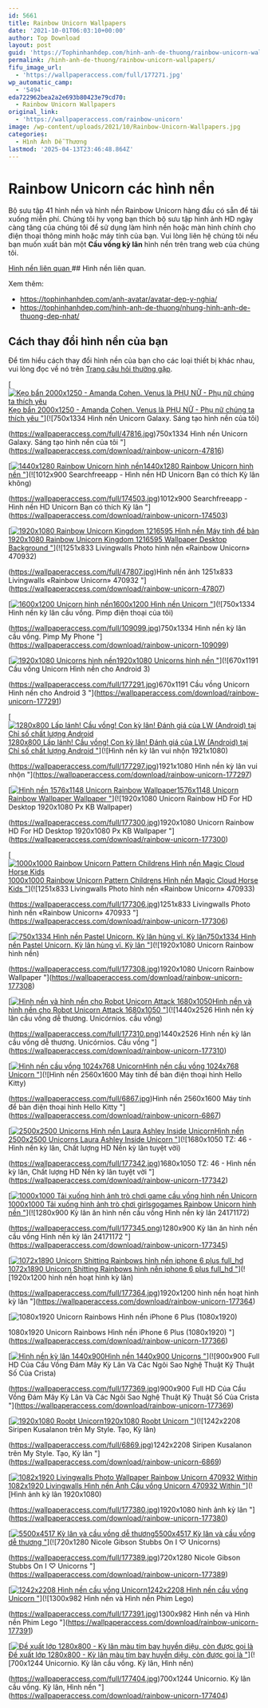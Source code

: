 ```yaml
---
id: 5661
title: Rainbow Unicorn Wallpapers
date: '2021-10-01T06:03:10+00:00'
author: Top Download
layout: post
guid: 'https://Tophinhanhdep.com/hinh-anh-de-thuong/rainbow-unicorn-wallpapers/'
permalink: /hinh-anh-de-thuong/rainbow-unicorn-wallpapers/
fifu_image_url:
  - 'https://wallpaperaccess.com/full/177271.jpg'
wp_automatic_camp:
  - '5494'
eda722962bea2a2e693b80423e79cd70:
  - Rainbow Unicorn Wallpapers
original_link:
  - 'https://wallpaperaccess.com/rainbow-unicorn'
image: /wp-content/uploads/2021/10/Rainbow-Unicorn-Wallpapers.jpg
categories:
  - Hình Ảnh Dễ Thương
lastmod: '2025-04-13T23:46:48.864Z'
---
```

# Rainbow Unicorn các hình nền

Bộ sưu tập 41 hình nền và hình nền Rainbow Unicorn hàng đầu có sẵn để tải xuống miễn phí. Chúng tôi hy vọng bạn thích bộ sưu tập hình ảnh HD ngày càng tăng của chúng tôi để sử dụng làm hình nền hoặc màn hình chính cho điện thoại thông minh hoặc máy tính của bạn. Vui lòng liên hệ chúng tôi nếu bạn muốn xuất bản một **Cầu vồng kỳ lân** hình nền trên trang web của chúng tôi.

[Hình nền liên quan ](#related) ## Hình nền liên quan.

   
 Xem thêm:

   
- <https://tophinhanhdep.com/anh-avatar/avatar-dep-y-nghia/>
- <https://tophinhanhdep.com/hinh-anh-de-thuong/nhung-hinh-anh-de-thuong-dep-nhat/>

## Cách thay đổi hình nền của bạn

Để tìm hiểu cách thay đổi hình nền của bạn cho các loại thiết bị khác nhau, vui lòng đọc về nó trên [Trang câu hỏi thường gặp](https://tophinhanhdep.com/faq/).

  
[[![Kẹo bẩn 2000x1250 - Amanda Cohen.  Venus là PHỤ NỮ - Phụ nữ chúng ta thích yêu](https://wallpaperaccess.com/full/177271.jpg)Kẹo bẩn 2000x1250 - Amanda Cohen. Venus là PHỤ NỮ - Phụ nữ chúng ta thích yêu "](https://wallpaperaccess.com/download/rainbow-unicorn-177271)](![750x1334 Hình nền Unicorn Galaxy.  Sáng tạo hình nền của tôi)

(https://wallpaperaccess.com/full/47816.jpg)750x1334 Hình nền Unicorn Galaxy. Sáng tạo hình nền của tôi "](https://wallpaperaccess.com/download/rainbow-unicorn-47816)

[[![1440x1280 Rainbow Unicorn hình nền](https://wallpaperaccess.com/full/47858.jpg)1440x1280 Rainbow Unicorn hình nền "](https://wallpaperaccess.com/download/rainbow-unicorn-47858)](![1012x900 Searchfreeapp - Hình nền HD Unicorn Bạn có thích Kỳ lân không)

(https://wallpaperaccess.com/full/174503.jpg)1012x900 Searchfreeapp - Hình nền HD Unicorn Bạn có thích Kỳ lân "](https://wallpaperaccess.com/download/rainbow-unicorn-174503)

[[![1920x1080 Rainbow Unicorn Kingdom 1216595 Hình nền Máy tính để bàn](https://wallpaperaccess.com/full/177278.jpg)1920x1080 Rainbow Unicorn Kingdom 1216595 Wallpaper Desktop Background "](https://wallpaperaccess.com/download/rainbow-unicorn-177278)](![1251x833 Livingwalls Photo hình nền «Rainbow Unicorn» 470932)

(https://wallpaperaccess.com/full/47807.jpg)Hình nền ảnh 1251x833 Livingwalls «Rainbow Unicorn» 470932 "](https://wallpaperaccess.com/download/rainbow-unicorn-47807)

[[![1600x1200 Unicorn hình nền](https://wallpaperaccess.com/full/177283.png)1600x1200 Hình nền Unicorn "](https://wallpaperaccess.com/download/rainbow-unicorn-177283)](![750x1334 Hình nền kỳ lân cầu vồng.  Pimp điện thoại của tôi)

(https://wallpaperaccess.com/full/109099.jpg)750x1334 Hình nền kỳ lân cầu vồng. Pimp My Phone "](https://wallpaperaccess.com/download/rainbow-unicorn-109099)

[[![1920x1080 Unicorns hình nền](https://wallpaperaccess.com/full/177289.jpg)1920x1080 Unicorns hình nền "](https://wallpaperaccess.com/download/rainbow-unicorn-177289)](![670x1191 Cầu vồng Unicorn Hình nền cho Android 3)

(https://wallpaperaccess.com/full/177291.jpg)670x1191 Cầu vồng Unicorn Hình nền cho Android 3 "](https://wallpaperaccess.com/download/rainbow-unicorn-177291)

[[![1280x800 Lấp lánh!  Cầu vồng!  Con kỳ lân!  Đánh giá của LW (Android) tại Chỉ số chất lượng Android](https://wallpaperaccess.com/full/177294.jpg)1280x800 Lấp lánh! Cầu vồng! Con kỳ lân! Đánh giá của LW (Android) tại Chỉ số chất lượng Android "](https://wallpaperaccess.com/download/rainbow-unicorn-177294)](![Hình nền kỳ lân vui nhộn 1921x1080)

(https://wallpaperaccess.com/full/177297.jpg)1921x1080 Hình nền kỳ lân vui nhộn "](https://wallpaperaccess.com/download/rainbow-unicorn-177297)

[[![Hình nền 1576x1148 Unicorn Rainbow Wallpaper](https://wallpaperaccess.com/full/177299.jpg)1576x1148 Unicorn Rainbow Wallpaper Wallpaper "](https://wallpaperaccess.com/download/rainbow-unicorn-177299)](![1920x1080 Unicorn Rainbow HD For HD Desktop 1920x1080 Px KB Wallpaper)

(https://wallpaperaccess.com/full/177300.jpg)1920x1080 Unicorn Rainbow HD For HD Desktop 1920x1080 Px KB Wallpaper "](https://wallpaperaccess.com/download/rainbow-unicorn-177300)

[[![1000x1000 Rainbow Unicorn Pattern Childrens Hình nền Magic Cloud Horse Kids](https://wallpaperaccess.com/full/177301.jpg)1000x1000 Rainbow Unicorn Pattern Childrens Hình nền Magic Cloud Horse Kids "](https://wallpaperaccess.com/download/rainbow-unicorn-177301)](![1251x833 Livingwalls Photo hình nền «Rainbow Unicorn» 470933)

(https://wallpaperaccess.com/full/177306.jpg)1251x833 Livingwalls Photo hình nền «Rainbow Unicorn» 470933 "](https://wallpaperaccess.com/download/rainbow-unicorn-177306)

[[![750x1334 Hình nền Pastel Unicorn.  Kỳ lân hùng vĩ.  Kỳ lân](https://wallpaperaccess.com/full/6851.jpg)750x1334 Hình nền Pastel Unicorn. Kỳ lân hùng vĩ. Kỳ lân "](https://wallpaperaccess.com/download/rainbow-unicorn-6851)](![1920x1080 Unicorn Rainbow hình nền)

(https://wallpaperaccess.com/full/177308.jpg)1920x1080 Unicorn Rainbow Wallpaper "](https://wallpaperaccess.com/download/rainbow-unicorn-177308)

[[![Hình nền và hình nền cho Robot Unicorn Attack 1680x1050](https://wallpaperaccess.com/full/177309.jpg)Hình nền và hình nền cho Robot Unicorn Attack 1680x1050 "](https://wallpaperaccess.com/download/rainbow-unicorn-177309)](![1440x2526 Hình nền kỳ lân cầu vồng dễ thương.  Unicórnios.  cầu vồng)

(https://wallpaperaccess.com/full/177310.png)1440x2526 Hình nền kỳ lân cầu vồng dễ thương. Unicórnios. Cầu vồng "](https://wallpaperaccess.com/download/rainbow-unicorn-177310)

[[![Hình nền cầu vồng 1024x768 Unicorn](https://wallpaperaccess.com/full/177313.jpg)Hình nền cầu vồng 1024x768 Unicorn "](https://wallpaperaccess.com/download/rainbow-unicorn-177313)](![Hình nền 2560x1600 Máy tính để bàn điện thoại hình Hello Kitty)

(https://wallpaperaccess.com/full/6867.jpg)Hình nền 2560x1600 Máy tính để bàn điện thoại hình Hello Kitty "](https://wallpaperaccess.com/download/rainbow-unicorn-6867)

[[![2500x2500 Unicorns Hình nền Laura Ashley Inside Unicorn](https://wallpaperaccess.com/full/177336.jpg)Hình nền 2500x2500 Unicorns Laura Ashley Inside Unicorn "](https://wallpaperaccess.com/download/rainbow-unicorn-177336)](![1680x1050 TZ: 46 - Hình nền kỳ lân, Chất lượng HD Nền kỳ lân tuyệt vời)

(https://wallpaperaccess.com/full/177342.jpg)1680x1050 TZ: 46 - Hình nền kỳ lân, Chất lượng HD Nền kỳ lân tuyệt vời "](https://wallpaperaccess.com/download/rainbow-unicorn-177342)

[[![1000x1000 Tải xuống hình ảnh trò chơi game cầu vồng hình nền Unicorn](https://wallpaperaccess.com/full/47861.jpg)1000x1000 Tải xuống hình ảnh trò chơi girlsgogames Rainbow Unicorn hình nền "](https://wallpaperaccess.com/download/rainbow-unicorn-47861)](![1280x900 Kỳ lân ăn hình nền cầu vồng Hình nền kỳ lân 24171172)

(https://wallpaperaccess.com/full/177345.png)1280x900 Kỳ lân ăn hình nền cầu vồng Hình nền kỳ lân 24171172 "](https://wallpaperaccess.com/download/rainbow-unicorn-177345)

[[![1072x1890 Unicorn Shitting Rainbows hình nền iphone 6 plus full_hd](https://wallpaperaccess.com/full/177352.jpg)1072x1890 Unicorn Shitting Rainbows hình nền iphone 6 plus full\_hd "](https://wallpaperaccess.com/download/rainbow-unicorn-177352)](![1920x1200 hình nền hoạt hình kỳ lân)

(https://wallpaperaccess.com/full/177364.jpg)1920x1200 hình nền hoạt hình kỳ lân "](https://wallpaperaccess.com/download/rainbow-unicorn-177364)

[![1080x1920 Unicorn Rainbows Hình nền iPhone 6 Plus (1080x1920)](https://wallpaperaccess.com/full/177366.jpg)

1080x1920 Unicorn Rainbows Hình nền iPhone 6 Plus (1080x1920) "](https://wallpaperaccess.com/download/rainbow-unicorn-177366)

[[![Hình nền kỳ lân 1440x900](https://wallpaperaccess.com/full/177368.jpg)Hình nền 1440x900 Unicorns "](https://wallpaperaccess.com/download/rainbow-unicorn-177368)](![900x900 Full HD Của Cầu Vồng Đám Mây Kỳ Lân Và Các Ngôi Sao Nghệ Thuật Kỹ Thuật Số Của Crista)

(https://wallpaperaccess.com/full/177369.jpg)900x900 Full HD Của Cầu Vồng Đám Mây Kỳ Lân Và Các Ngôi Sao Nghệ Thuật Kỹ Thuật Số Của Crista "](https://wallpaperaccess.com/download/rainbow-unicorn-177369)

[[![1920x1080 Roobt Unicorn](https://wallpaperaccess.com/full/177370.jpg)1920x1080 Roobt Unicorn "](https://wallpaperaccess.com/download/rainbow-unicorn-177370)](![1242x2208 Siripen Kusalanon trên My Style.  Tạo, Kỳ lân)

(https://wallpaperaccess.com/full/6869.jpg)1242x2208 Siripen Kusalanon trên My Style. Tạo, Kỳ lân "](https://wallpaperaccess.com/download/rainbow-unicorn-6869)

[[![1082x1920 Livingwalls Photo Wallpaper Rainbow Unicorn 470932 Within](https://wallpaperaccess.com/full/177376.jpg)1082x1920 Livingwalls Hình nền Ảnh Cầu vồng Unicorn 470932 Within "](https://wallpaperaccess.com/download/rainbow-unicorn-177376)](![Hình ảnh kỳ lân 1920x1080)

(https://wallpaperaccess.com/full/177380.jpg)1920x1080 hình ảnh kỳ lân "](https://wallpaperaccess.com/download/rainbow-unicorn-177380)

[[![5500x4517 Kỳ lân và cầu vồng dễ thương](https://wallpaperaccess.com/full/177382.jpg)5500x4517 Kỳ lân và cầu vồng dễ thương "](https://wallpaperaccess.com/download/rainbow-unicorn-177382)](![720x1280 Nicole Gibson Stubbs On I ♡ Unicorns)

(https://wallpaperaccess.com/full/177389.jpg)720x1280 Nicole Gibson Stubbs On I ♡ Unicorns "](https://wallpaperaccess.com/download/rainbow-unicorn-177389)

[[![1242x2208 Hình nền cầu vồng Unicorn](https://wallpaperaccess.com/full/177390.jpg)1242x2208 Hình nền cầu vồng Unicorn "](https://wallpaperaccess.com/download/rainbow-unicorn-177390)](![1300x982 Hình nền và Hình nền Phim Lego)

(https://wallpaperaccess.com/full/177391.jpg)1300x982 Hình nền và Hình nền Phim Lego "](https://wallpaperaccess.com/download/rainbow-unicorn-177391)

[[![Đề xuất lớp 1280x800 - Kỳ lân màu tím bay huyền diệu, còn được gọi là](https://wallpaperaccess.com/full/177392.jpg)Đề xuất lớp 1280x800 - Kỳ lân màu tím bay huyền diệu, còn được gọi là "](https://wallpaperaccess.com/download/rainbow-unicorn-177392)](![700x1244 Unicornio.  Kỳ lân cầu vồng.  Kỳ lân, Hình nền)

(https://wallpaperaccess.com/full/177404.jpg)700x1244 Unicornio. Kỳ lân cầu vồng. Kỳ lân, Hình nền "](https://wallpaperaccess.com/download/rainbow-unicorn-177404)

